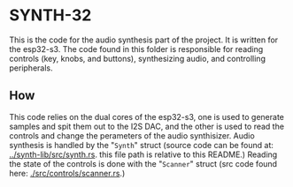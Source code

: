 # SYNTH-32

This is the code for the audio synthesis part of the project. It is written for the esp32-s3. The code found in this folder is responsible for reading controls (key, knobs, and buttons), synthesizing audio, and controlling peripherals.

## How

This code relies on the dual cores of the esp32-s3, one is used to generate samples and spit them out to the I2S DAC, and the other is used to read the controls and change the perameters of the audio synthisizer. Audio synthesis is handled by the "`Synth`" struct (source code can be found at: [../synth-lib/src/synth.rs](/synth-lib/src/synth.rs). this file path is relative to this README.) Reading the state of the controls is done with the "`Scanner`" struct (src code found here: [./src/controls/scanner.rs](./src/controls/scanner.rs).)
